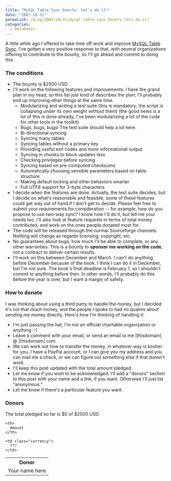```yaml
---
title: "MySQL Table Sync bounty: let's do it!"
date: "2007-10-31"
permalink: /blog/2007/10/31/mysql-table-sync-bounty-lets-do-it/
categories:
  - Databases
---
```

A little while ago I offered to take time off work and improve [MySQL Table Sync][1]. I've gotten a very positive response to that, with several organizations offering to contribute to the bounty, so I'll go ahead and commit to doing this.

### The conditions

*   The bounty is $2500 USD.
*   I'll work on the following features and improvements. I have the grand plan in my head, so this list just kind of describes the plan; I'll probably end up improving other things at the same time. 
    *   Modularizing and writing a test suite (this is mandatory; the script is collapsing under its own weight without them) (the good news is a lot of this is done already; I've been modularizing a lot of the code for other tools in the toolkit)
    *   Bugs, bugs, bugs! The test suite should help a lot here.
    *   Bi-directional syncing
    *   Syncing many tables
    *   Syncing tables without a primary key
    *   Providing useful exit codes and more informational output
    *   Syncing in chunks to block updates less
    *   Checking privileges before syncing
    *   Syncing based on pre-computed checksums
    *   Automatically choosing sensible parameters based on table structure
    *   Making default locking and other behaviors smarter
    *   Full UTF8 support for 3-byte characters
*   I decide when the features are done. Actually, the test suite decides, but I decide on what's reasonable and feasible; some of these features could get way out of hand if I don't get to decide. Please feel free to submit your requirements for consideration -- for example, how do you propose to use two-way sync? I know how I'd do it, but tell me your needs too. I'll also look at feature requests in terms of total money contributed, and work on the ones people donated most for.
*   The code will be released through the normal Sourceforge channels. Nothing will change as regards licensing, copyright, etc.
*   No guarantees about bugs, how much I'll be able to complete, or any other warranties. This is a bounty to **sponsor me working on the code**, not a contract to deliver certain results.
*   I'll work on this between December and March. I can't do anything before December because of the book. I think I can do it in December, but I'm not sure. The book's final deadline is February 1, so I shouldn't commit to anything before then. In other words, I'll probably do this before the year is over, but I want a margin of safety.

### How to donate

I was thinking about using a third party to handle the money, but I decided it's not that much money, and the people I spoke to had no qualms about sending me money directly. Here's how I'm thinking of handling it:

*   I'm just passing the hat, I'm not an official charitable organization or anything :-)
*   Leave a comment with your email, or send an email to me [thisdomain] @ [thisdomain].com.
*   We can work out how to transfer the money, in whatever way is kosher for you. I have a PayPal account, or I can give you my address and you can mail me a check, or we can figure out something else if that doesn't work.
*   I'll keep this post updated with the total amount pledged.
*   Let me know if you wish to be acknowledged. I'll add a "donors" section to this post with your name and a link, if you want. Otherwise I'll just list "anonymous."
*   Let me know if there's a particular feature you want.

### Donors

The total pledged so far is $0 of $2500 USD.

<table class="borders compact collapsed">
  <tr>
    <th>
      Donor
    </th>
    
    <th>
      Amount
    </th>
  </tr>
  
  <tr>
    <td>
      Your name here
    </td>
    
    <td class="currency">
      ???
    </td>
  </tr>
</table>

 [1]: http://code.google.com/p/maatkit/

